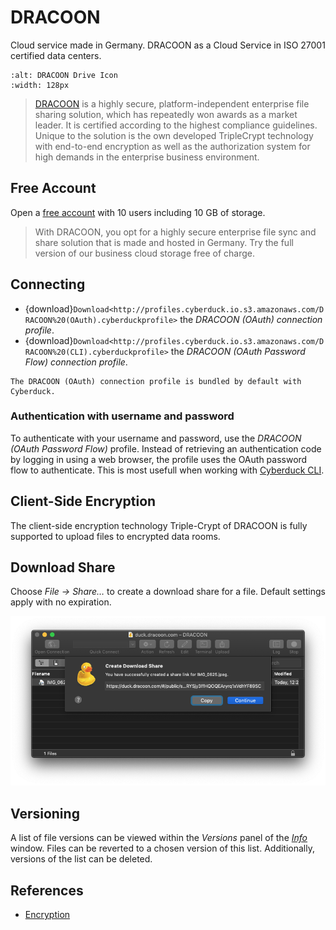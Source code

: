 DRACOON
====

Cloud service made in Germany. DRACOON as a Cloud Service in ISO 27001 certified data centers.

```{image} _images/dracoon.png
:alt: DRACOON Drive Icon
:width: 128px
```

> [DRACOON](https://www.dracoon.com/en/home#) is a highly secure, platform-independent enterprise file sharing solution, which has repeatedly won awards as a market leader. It is certified according to the highest compliance guidelines. Unique to the solution is the own developed TripleCrypt technology with end-to-end encryption as well as the authorization system for high demands in the enterprise business environment.

## Free Account

Open a [free account](https://www.dracoon.com/en/free) with 10 users including 10 GB of storage.

> With DRACOON, you opt for a highly secure enterprise file sync and share solution that is made and hosted in Germany. Try the full version of our business cloud storage free of charge.

## Connecting

- {download}`Download<http://profiles.cyberduck.io.s3.amazonaws.com/DRACOON%20(OAuth).cyberduckprofile>` the *DRACOON (OAuth) connection profile*.
- {download}`Download<http://profiles.cyberduck.io.s3.amazonaws.com/DRACOON%20(CLI).cyberduckprofile>` the *DRACOON (OAuth Password Flow) connection profile*.

```{note}
The DRACOON (OAuth) connection profile is bundled by default with Cyberduck.
```

### Authentication with username and password 

To authenticate with your username and password, use the _DRACOON (OAuth Password Flow)_ profile. Instead of retrieving an authentication code by logging in using a web browser, the profile uses the OAuth password flow to authenticate. This is most usefull when working with [Cyberduck CLI](https://duck.sh/).

## Client-Side Encryption

The client-side encryption technology Triple-Crypt of DRACOON is fully supported to upload files to encrypted data rooms.

## Download Share

Choose *File → Share…* to create a download share for a file. Default settings apply with no expiration.

![Create Download Share](_images/DRACOON_Download_Share.png)

## Versioning

A list of file versions can be viewed within the *Versions* panel of the *[Info](../cyberduck/info.md)* window. Files can be reverted to a chosen version of this list. Additionally, versions of the list can be deleted.


## References
- [Encryption](https://cloud.support.dracoon.com/hc/en-us/articles/115001832709-Encryption)